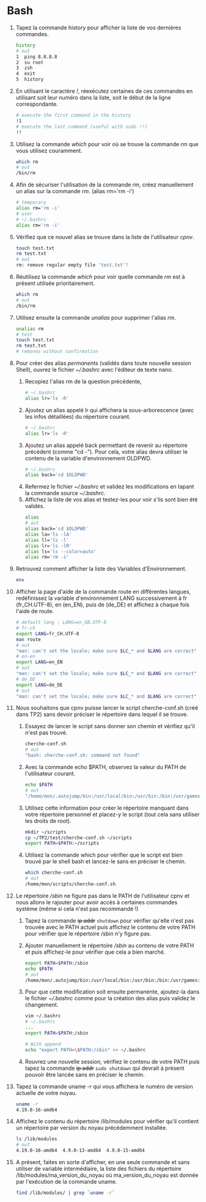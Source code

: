 # Bash

1. Tapez la commande history pour afficher la liste de vos dernières commandes.
    ```bash
    history
    # out
    1  ping 8.8.8.8
    2  su root
    3  zsh
    4  exit
    5  history
    ```
2. En utilisant le caractère _!_, réexécutez certaines de ces commandes en utilisant soit leur numéro dans la liste, soit le début de la ligne correspondante.
    ```bash
    # execute the first command in the history
    !1
    # execute the last command (useful with sudo !!)
    !!
    ```
3. Utilisez la commande _which_ pour voir où se trouve la commande _rm_ que vous utilisez couramment.
    ```bash
    which rm
    # out
    /bin/rm
    ```
4. Afin de sécuriser l'utilisation de la commande _rm_, créez manuellement un alias sur la commande _rm_. (alias rm='rm -i')
    ```bash
    # temporary
    alias rm='rm -i'
    # user
    # ~/.bashrc
    alias rm='rm -i'
    ```
5. Vérifiez que ce nouvel alias se trouve dans la liste de l'utilisateur _cpnv_.
    ```bash
    touch test.txt
    rm test.txt
    # out
    rm: remove regular empty file 'test.txt'?
    ```
6. Réutilisez la commande _which_ pour voir quelle commande _rm_ est à présent utilisée prioritairement.
    ```bash
    which rm
    # out
    /bin/rm
    ```
7. Utilisez ensuite la commande _unalias_ pour supprimer l'alias _rm_.
    ```bash
    unalias rm
    # test
    touch test.txt
    rm test.txt
    # removes without confirmation
    ```
8. Pour créer des alias _permanents_ (validés dans toute nouvelle session Shell), ouvrez le fichier _~/.bashrc_ avec l'éditeur de texte nano.
    1. Recopiez l'alias rm de la question précédente,
        ```bash
        # ~/.bashrc
        alias lr='ls -R'
        ```
    2. Ajoutez un alias appelé lr qui affichera la sous-arborescence (avec les infos détaillées) du répertoire courant.
        ```bash
        # ~/.bashrc
        alias lr='ls -R'
        ```
    3. Ajoutez un alias appelé back permettant de revenir au répertoire précédent (comme "cd -"). Pour cela, votre alias devra utiliser le contenu de la variable d'environnement OLDPWD.
        ```bash
        # ~/.bashrc
        alias back='cd $OLDPWD'
        ```
    4. Refermez le fichier _~/.bashrc_ et validez les modifications en tapant la commande source _~/.bashrc_.
    5. Affichez la liste de vos alias et testez-les pour voir s'ils sont bien été validés.
        ```bash
        alias
        # out
        alias back='cd $OLDPWD'
        alias la='ls -lA'
        alias ll='ls -l'
        alias lr='ls -lR'
        alias ls='ls --color=auto'
        alias rm='rm -i'
        ```
9. Retrouvez comment afficher la liste des Variables d'Environnement.
    ```bash
    env
    ```
10. Afficher la page d'aide de la commande route en différentes langues, redéfinissez la variable d'environnement LANG successivement à fr (fr_CH.UTF-8), en (en_EN), puis de (de_DE) et affichez à chaque fois l'aide de route.
    ```bash
    # default lang : LANG=en_GB.UTF-8
    # fr-ch
    export LANG=fr_CH.UTF-8
    man route
    # out
    "man: can't set the locale; make sure $LC_* and $LANG are correct"
    # en-en
    export LANG=en_EN
    # out
    "man: can't set the locale; make sure $LC_* and $LANG are correct"
    # de_DE
    export LANG=de_DE
    # out
    "man: can't set the locale; make sure $LC_* and $LANG are correct"
    ```
11. Nous souhaitons que cpnv puisse lancer le script cherche-conf.sh (créé dans TP2) sans devoir préciser le répertoire dans lequel il se trouve.
    1. Essayez de lancer le script sans donner son chemin et vérifiez qu'il n'est pas trouvé.
        ```bash
        cherche-conf.sh
        # out
        "bash: cherche-conf.sh: command not found"
        ```
    2. Avec la commande echo $PATH, observez la valeur du PATH de l'utilisateur courant.
        ```bash
        echo $PATH
        # out
        "/home/mon/.autojump/bin:/usr/local/bin:/usr/bin:/bin:/usr/games"
        ```
    3. Utilisez cette information pour créer le répertoire manquant dans votre répertoire personnel et placez-y le script (tout cela sans utiliser les droits de root).
        ```bash
        mkdir ~/scripts
        cp ~/TP2/test/cherche-conf.sh ~/scripts
        export PATH=$PATH:~/scripts
        ```
    4. Utilisez la commande which pour vérifier que le script est bien trouvé par le shell bash et lancez-le sans en préciser le chemin.
        ```bash
        which cherche-conf.sh
        # out
        /home/mon/scripts/cherche-conf.sh
        ```
12. Le répertoire _/sbin_ ne figure pas dans le PATH de l'utilisateur cpnv et nous allons le rajouter pour avoir accès à certaines commandes système (même si cela n'est pas recommandé !)

    1. Tapez la commande ~~ip addr~~ `shutdown` pour vérifier qu'elle n'est pas trouvée avec le PATH actuel puis affichez le contenu de votre PATH pour vérifier que le répertoire /sbin n'y figure pas.
    2. Ajouter manuellement le répertoire _/sbin_ au contenu de votre PATH et puis affichez-le pour vérifier que cela a bien marché.
        ```bash
        export PATH=$PATH:/sbin
        echo $PATH
        # out
        /home/mon/.autojump/bin:/usr/local/bin:/usr/bin:/bin:/usr/games:/home/mon/scripts:/sbin
        ```
    3. Pour que cette modification soit ensuite permanente, ajoutez-la dans le fichier _~/.bashrc_ comme pour la création des alias puis validez le changement.

        ```bash
        vim ~/.bashrc
        # ~/.bashrc
        ...
        export PATH=$PATH:/sbin

        # With append
        echo "export PATH=\$PATH:/sbin" >> ~/.bashrc
        ```

    4. Rouvrez une nouvelle session, vérifiez le contenu de votre PATH puis tapez la commande ~~ip addr~~ `sudo shutdown` qui devrait à présent pouvoir être lancée sans en préciser le chemin.

13. Tapez la commande uname -r qui vous affichera le numéro de version actuelle de votre noyau.

    ```bash
    uname -r
    4.19.0-16-amd64
    ```

14. Affichez le contenu du répertoire /lib/modules pour vérifier qu'il contient un répertoire par version du noyau précédemment installée.
    ```bash
    ls /lib/modules
    # out
    4.19.0-16-amd64  4.9.0-13-amd64  4.9.0-15-amd64
    ```
15. A présent, faites en sorte d'afficher, en une seule commande et sans utiliser de variable intermédiaire, la liste des fichiers du répertoire /lib/modules/ma_version_du_noyau où ma_version_du_noyau est donnée par l'exécution de la commande uname.
    ```bash
    find /lib/modules/ | grep `uname -r`
    ```
